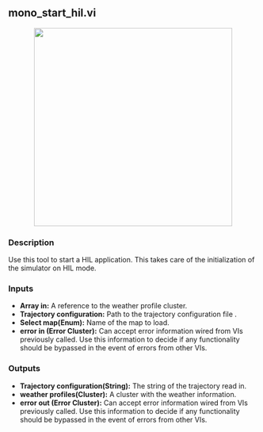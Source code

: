 ## mono_start_hil.vi
<p align="center">
<img src="https://github.com/monoDriveIO/documentation/raw/master/WikiPhotos/LV_client/tools/mono__start__hilc.png" 
width="400"/>
</p>

### Description 
Use this tool to start a HIL application. This takes care of the initialization of the simulator on HIL mode. 

### Inputs
- **Array in:** A reference to the weather profile cluster.
- **Trajectory configuration:** Path to the trajectory configuration file .
- **Select map(Enum):** Name of the map to load.
- **error in (Error Cluster):** Can accept error information wired from VIs previously called. Use this information to decide if any functionality should be bypassed in the event of errors from other VIs.


### Outputs
- **Trajectory configuration(String):** The string of the trajectory read in.
- **weather profiles(Cluster):** A cluster with the weather information.
- **error out (Error Cluster):** Can accept error information wired from VIs previously called. Use this information to decide if any functionality should be bypassed in the event of errors from other VIs.
